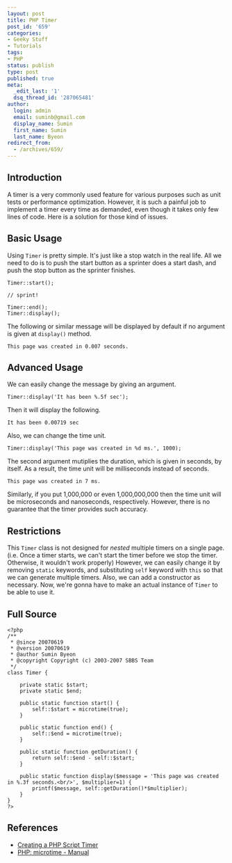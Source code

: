 ```yaml
---
layout: post
title: PHP Timer
post_id: '659'
categories:
- Geeky Stuff
- Tutorials
tags:
- PHP
status: publish
type: post
published: true
meta:
  _edit_last: '1'
  dsq_thread_id: '287065481'
author:
  login: admin
  email: suminb@gmail.com
  display_name: Sumin
  first_name: Sumin
  last_name: Byeon
redirect_from:
  - /archives/659/
---
```

## Introduction

A timer is a very commonly used feature for various purposes such as unit tests or performance optimization. However, it is such a painful job to implement a timer every time as demanded, even though it takes only few lines of code. Here is a solution for those kind of issues.

## Basic Usage

Using `Timer` is pretty simple. It's just like a stop watch in the real life. All we need to do is to push the start button as a sprinter does a start dash, and push the stop button as the sprinter finishes.

	Timer::start();

	// sprint!

	Timer::end();
	Timer::display();

The following or similar message will be displayed by default if no argument is given at `display()` method.

	This page was created in 0.007 seconds.

## Advanced Usage

We can easily change the message by giving an argument.

	Timer::display('It has been %.5f sec');

Then it will display the following.

	It has been 0.00719 sec

Also, we can change the time unit.

	Timer::display('This page was created in %d ms.', 1000);

The second argument mutiplies the duration, which is given in seconds, by itself. As a result, the time unit will be milliseconds instead of seconds.

	This page was created in 7 ms.

Similarly, if you put 1,000,000 or even 1,000,000,000 then the time unit will be microseconds and nanoseconds, respectively. However, there is no guarantee that the timer provides such accuracy.

<!-- In my opinion, milliseconds is enough to measure the performance of your web applications. In order to access to files containing server side scripts or web pages, disk operations are required. Also, it takes some time (or it could be the biggest job) to retrieve some data from a database (which is a very common aspect of most web applications) Hard disks work much slower than RAMs and CPUs. For example, usual access time of most common hard disks is approximately 8-9ms whereas the time unit of current dynamic random access memories is nanoseconds. So, it is not worth to care about these kind of small time units. -->

## Restrictions

This `Timer` class is not designed for *nested* multiple timers on a single page. (i.e. Once a timer starts, we can't start the timer before we stop the timer. Otherwise, it wouldn't work properly) However, we can easily change it by removing `static` keywords, and substituting `self` keyword with `this` so that we can generate multiple timers. Also, we can add a constructor as necessary. Now, we're gonna have to make an actual instance of `Timer` to be able to use it.

## Full Source

	<?php
	/**
	 * @since 20070619
	 * @version 20070619
	 * @author Sumin Byeon
	 * @copyright Copyright (c) 2003-2007 SBBS Team
	 */
	class Timer {

		private static $start;
		private static $end;

		public static function start() {
			self::$start = microtime(true);
		}

		public static function end() {
			self::$end = microtime(true);
		}

		public static function getDuration() {
			return self::$end - self::$start;
		}

		public static function display($message = 'This page was created in %.3f seconds.<br/>', $multiplier=1) {
			printf($message, self::getDuration()*$multiplier);
		}
	}
	?>

## References

* [Creating a PHP Script Timer](http://www.developertutorials.com/tutorials/php/php-script-timer-051013/page1.html)
* [PHP: microtime - Manual](http://www.php.net/microtime)

